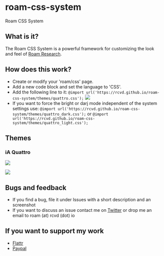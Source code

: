 # roam-css-system
Roam CSS System

## What is it?
The Roam CSS System is a powerful framework for customizing the look and feel of [Roam Research](https://roamresearch.com).

## How does this work?
- Create or modify your 'roam/css' page.
- Add a new code block and set the language to 'CSS'.
- Add the following line to it:
```@import url('https://rcvd.github.io/roam-css-system/themes/quattro.css');```
![](screenshots/light.png)
- If you want to force the bright or darj mode independent of the system settings use:
```@import url('https://rcvd.github.io/roam-css-system/themes/quattro_dark.css');``` or ```@import url('https://rcvd.github.io/roam-css-system/themes/quattro_light.css');```

## Themes
### iA Quattro
![](screenshots/quattro-light.png)

![](screenshots/quattro-dark.png)

## Bugs and feedback
- If you find a bug, file it under Issues with a short description and an screenshot
- If you want to discuss an issue contact me on [Twitter](https://twitter.com/rcvd_io) or drop me an email to roam (at) rcvd (dot) io

## If you want to support my work
- [Flattr](https://flattr.com/@rcvd)
- [Paypal](https://paypal.me/rcvd?locale.x=de_DE)
